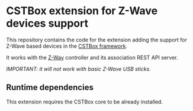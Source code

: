 # CSTBox extension for Z-Wave devices support

This repository contains the code for the extension adding the support
for Z-Wave based devices in the [CSTBox framework](http://cstbox.cstb.fr). 

It works with the [Z-Way](http://www.z-wave.me/) controller and its association 
REST API server.

*IMPORTANT: it will not work with basic Z-Wave USB sticks.*

## Runtime dependencies

This extension requires the CSTBox core to be already installed. 
